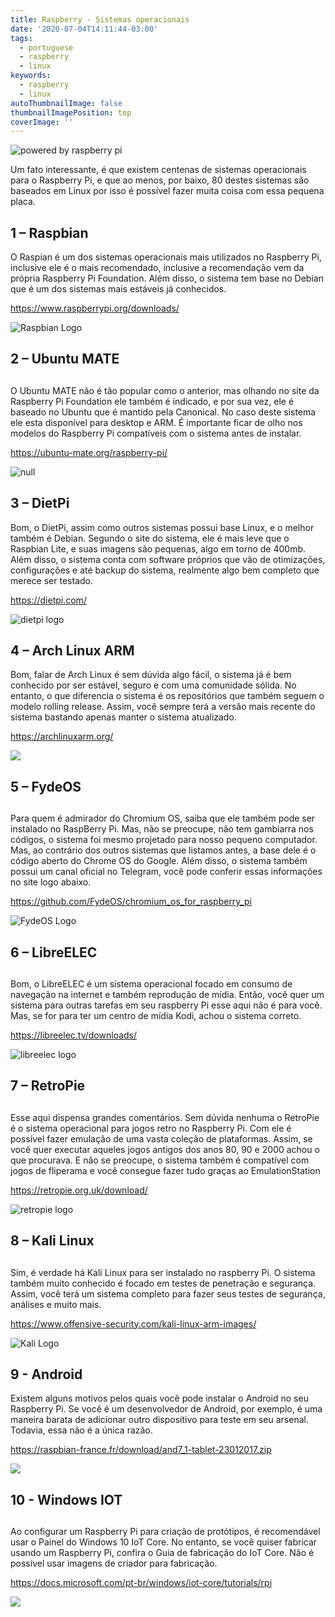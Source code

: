 ```yaml
---
title: Raspberry - Sistemas operacionais
date: '2020-07-04T14:11:44-03:00'
tags:
  - portuguese
  - raspberry
  - linux
keywords:
  - raspberry
  - linux
autoThumbnailImage: false
thumbnailImagePosition: top
coverImage: ''
---
```

![powered by raspberry pi](/images/uploads/powered-by-raspberry-pi-logo_outline-colour-screen-500x153.png)

Um fato interessante, é que existem centenas de sistemas operacionais para o Raspberry Pi, e que ao menos, por baixo, 80 destes sistemas são baseados em Linux por isso é possível fazer muita coisa com essa pequena placa. 

## 1 – Raspbian

O Raspian é um dos sistemas operacionais mais utilizados no Raspberry Pi, inclusive ele é o mais recomendado, inclusive a recomendação vem da própria Raspberry Pi Foundation. Além disso, o sistema tem base no Debian que é um dos sistemas mais estáveis já conhecidos.

 [https://www.raspberrypi.org/downloads/
](https://www.raspberrypi.org/downloads/)

![Raspbian Logo ](/images/uploads/11045747.png)

## 

## 2 – Ubuntu MATE

## 

O Ubuntu MATE não é tão popular como o anterior, mas olhando no site da Raspberry Pi Foundation ele também é indicado, e por sua vez, ele é baseado no Ubuntu que é mantido pela Canonical. No caso deste sistema ele esta disponível para desktop e ARM. É importante ficar de olho nos modelos do Raspberry Pi compatíveis com o sistema antes de instalar.

[
https://ubuntu-mate.org/raspberry-pi/
](https://ubuntu-mate.org/raspberry-pi/)

![null](/images/uploads/circle_of_mates.png)

## 3 – DietPi



Bom, o DietPi, assim como outros sistemas possui base Linux, e o melhor também é Debian. Segundo o site do sistema, ele é mais leve que o Raspbian Lite, e suas imagens são pequenas, algo em torno de 400mb. Além disso, o sistema conta com software próprios que vão de otimizações, configurações e até backup do sistema, realmente algo bem completo que merece ser testado.

<https://dietpi.com/>

![dietpi logo](/images/uploads/dietpi-logo_256.png)

## 4 – Arch Linux ARM



Bom, falar de Arch Linux é sem dúvida algo fácil, o sistema já é bem conhecido por ser estável, seguro e com uma comunidade sólida. No entanto, o que diferencia o sistema é os repositórios que também seguem o modelo rolling release. Assim, você sempre terá a versão mais recente do sistema bastando apenas manter o sistema atualizado.

<https://archlinuxarm.org/>



![](/images/uploads/arch-linux-logo.png)

## 5 – FydeOS

## 

Para quem é admirador do Chromium OS, saiba que ele também pode ser instalado no RaspBerry Pi. Mas, não se preocupe, não tem gambiarra nos códigos, o sistema foi mesmo projetado para nosso pequeno computador. Mas, ao contrário dos outros sistemas que listamos antes, a base dele é o código aberto do Chrome OS do Google. Além disso, o sistema também possui um canal oficial no Telegram, você pode conferir essas informações no site logo abaixo.

<https://github.com/FydeOS/chromium_os_for_raspberry_pi>

![FydeOS Logo](/images/uploads/fydeos.png)

## 6 – LibreELEC

## 

Bom, o LibreELEC é um sistema operacional focado em consumo de navegação na internet e também reprodução de mídia. Então, você quer um sistema para outras tarefas em seu raspberry Pi esse aqui não é para você. Mas, se for para ter um centro de mídia Kodi, achou o sistema correto.

<https://libreelec.tv/downloads/>

![libreelec logo](/images/uploads/libreelec.png)



## 7 – RetroPie

## 

Esse aqui dispensa grandes comentários. Sem dúvida nenhuma o RetroPie é o sistema operacional para jogos retro no Raspberry Pi. Com ele é possível fazer emulação de uma vasta coleção de plataformas. Assim, se você quer executar aqueles jogos antigos dos anos 80, 90 e 2000 achou o que procurava. E não se preocupe, o sistema também é compatível com jogos de fliperama e você consegue fazer tudo graças ao EmulationStation

<https://retropie.org.uk/download/>



![retropie logo](/images/uploads/retropie.png)

## 8 – Kali Linux

## 

Sim, é verdade há Kali Linux para ser instalado no raspberry Pi. O sistema também muito conhecido é focado em testes de penetração e segurança. Assim, você terá um sistema completo para fazer seus testes de segurança, análises e muito mais.

<https://www.offensive-security.com/kali-linux-arm-images/>

![Kali Logo](/images/uploads/kali-linux.png)



## 9 - Android 



Existem alguns motivos pelos quais você pode instalar o Android no seu Raspberry Pi. Se você é um desenvolvedor de Android, por exemplo, é uma maneira barata de adicionar outro dispositivo para teste em seu arsenal. Todavia, essa não é a única razão.

<https://raspbian-france.fr/download/and7_1-tablet-23012017.zip>



![](/images/uploads/android-logo.png)



## 10 - Windows IOT

## 

Ao configurar um Raspberry Pi para criação de protótipos, é recomendável usar o Painel do Windows 10 IoT Core. No entanto, se você quiser fabricar usando um Raspberry Pi, confira o Guia de fabricação do IoT Core. Não é possível usar imagens de criador para fabricação.

<https://docs.microsoft.com/pt-br/windows/iot-core/tutorials/rpi>



![](/images/uploads/windows-1.jpg)
